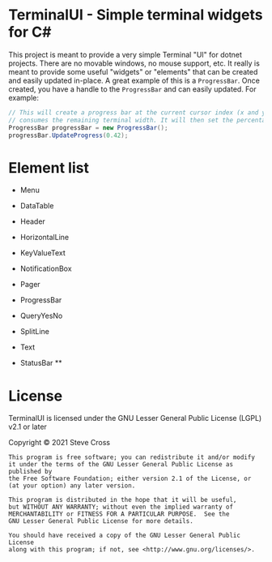 # TerminalUI - Simple terminal widgets for C#
This project is meant to provide a very simple Terminal "UI" for dotnet 
projects. There are no movable windows, no mouse support, etc. It really 
is meant to provide some useful "widgets" or "elements" that can be created 
and easily updated in-place. A great example of this is a `ProgressBar`. 
Once created, you have a handle to the `ProgressBar` and can easily 
updated. For example:

```csharp
// This will create a progress bar at the current cursor index (x and y) that 
// consumes the remaining terminal width. It will then set the percentage to 42%.
ProgressBar progressBar = new ProgressBar();
progressBar.UpdateProgress(0.42);
```

# Element list
  * Menu
  * DataTable
  * Header
  * HorizontalLine
  * KeyValueText
  * NotificationBox
  * Pager
  * ProgressBar
  * QueryYesNo
  * SplitLine
  * Text

  * StatusBar **

# License
TerminalUI is licensed under the GNU Lesser General Public License (LGPL) v2.1 or later

Copyright © 2021 Steve Cross

```
This program is free software; you can redistribute it and/or modify
it under the terms of the GNU Lesser General Public License as published by
the Free Software Foundation; either version 2.1 of the License, or
(at your option) any later version.

This program is distributed in the hope that it will be useful,
but WITHOUT ANY WARRANTY; without even the implied warranty of
MERCHANTABILITY or FITNESS FOR A PARTICULAR PURPOSE.  See the
GNU Lesser General Public License for more details.

You should have received a copy of the GNU Lesser General Public License
along with this program; if not, see <http://www.gnu.org/licenses/>.
```
